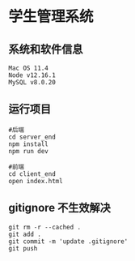 # 学生管理系统

## 系统和软件信息
```
Mac OS 11.4
Node v12.16.1
MySQL v8.0.20
```

## 运行项目
```
#后端
cd server_end
npm install
npm run dev 

#前端
cd client_end
open index.html

```

## gitignore 不生效解决
```
git rm -r --cached .
git add . 
git commit -m 'update .gitignore'
git push

```